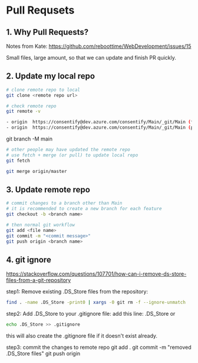 # Pull Requsets

## 1. Why Pull Requests?

Notes from Kate: https://github.com/reboottime/WebDevelopment/issues/15

Small files, large amount, so that we can update and finish PR quickly.

## 2. Update my local repo
  
  ```bash
  # clone remote repo to local
  git clone <remote repo url>
  ```

  ```bash
  # check remote repo
  git remote -v

  - origin  https://consentify@dev.azure.com/consentify/Main/_git/Main (fetch)
  - origin  https://consentify@dev.azure.com/consentify/Main/_git/Main (push)
  ```

  git branch -M main

  ```bash
  # other people may have updated the remote repo
  # use fetch + merge (or pull) to update local repo
  git fetch

  git merge origin/master
  ```


## 3. Update remote repo
  
  ```bash
  # commit changes to a branch other than Main
  # it is recommended to create a new branch for each feature
  git checkout -b <branch name>
  ```

  ```bash
  # then normal git workflow
  git add <file name>
  git commit -m "<commit message>"
  git push origin <branch name>
  ```


## 4. git ignore

https://stackoverflow.com/questions/107701/how-can-i-remove-ds-store-files-from-a-git-repository

step1: Remove existing .DS_Store files from the repository:

```bash
find . -name .DS_Store -print0 | xargs -0 git rm -f --ignore-unmatch
```

step2: Add .DS_Store to your .gitignore file:
add this line: .DS_Store
or 
```bash
echo .DS_Store >> .gitignore
```
this will also create the .gitignore file if it doesn't exist already.

step3: commit the changes to remote repo
git add .
git commit -m "removed .DS_Store files"
git push origin <branch name>